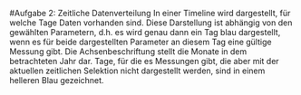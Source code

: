 #Aufgabe 2: Zeitliche Datenverteilung
In einer Timeline wird dargestellt, für welche Tage Daten vorhanden sind. Diese Darstellung ist abhängig von den gewählten Parametern, d.h. es wird genau dann ein Tag blau dargestellt, wenn es für beide dargestellten Parameter an diesem Tag eine gültige Messung gibt.
Die Achsenbeschriftung stellt die Monate in dem betrachteten Jahr dar.
Tage, für die es Messungen gibt, die aber mit der aktuellen zeitlichen Selektion nicht dargestellt werden, sind in einem helleren Blau gezeichnet.